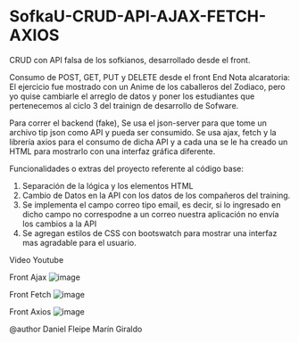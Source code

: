 # SofkaU-CRUD-API-AJAX-FETCH-AXIOS

CRUD con API falsa de los sofkianos, desarrollado desde el front.

Consumo de POST, GET, PUT y DELETE desde el front End
Nota alcaratoria: El ejercicio fue mostrado con un Anime de los caballeros del Zodiaco, pero yo quise cambiarle el arreglo de datos y poner los estudiantes que pertenecemos
al ciclo 3 del trainign de desarrollo de Sofware.

Para correr el backend (fake), Se usa el json-server para que tome un archivo tip json como API y pueda ser consumido.
Se usa ajax, fetch y la librería axios para el consumo de dicha API y a cada una se le ha creado un HTML para mostrarlo con una interfaz gráfica diferente.


Funcionalidades o extras del proyecto referente al código base:
1. Separación de la lógica y los elementos HTML
2. Cambio de Datos en la API con los datos de los compañeros del training.
3. Se implementa el campo correo tipo email, es decir, si lo ingresado en dicho campo no correspodne a un correo nuestra aplicación no envía los cambios a la API
4. Se agregan estilos de CSS con bootswatch para mostrar una interfaz mas agradable para el usuario.


Video Youtube


Front Ajax
![image](https://user-images.githubusercontent.com/51167724/173883835-cb0546be-d913-4e49-a32c-484622c96239.png)

Front
Fetch
![image](https://user-images.githubusercontent.com/51167724/173884062-9c1bdfc0-5643-4df9-b990-504f1521b761.png)


Front Axios
![image](https://user-images.githubusercontent.com/51167724/173883720-52dd1332-927f-449f-8be1-a284705cb584.png)



@author Daniel Fleipe Marín Giraldo



